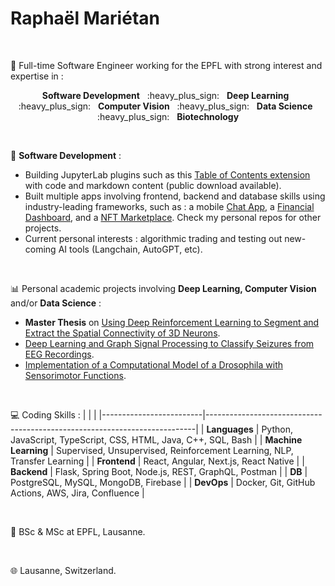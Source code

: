 <h1>Raphaël Mariétan</h1>

</br>

📌 Full-time Software Engineer working for the EPFL with strong interest and expertise in :

<p align="center"><b>Software Development</b> &nbsp; :heavy_plus_sign: &nbsp; <b>Deep Learning</b> &nbsp; :heavy_plus_sign: &nbsp; <b>Computer Vision</b> &nbsp; :heavy_plus_sign: &nbsp; <b>Data Science</b> &nbsp; :heavy_plus_sign: &nbsp; <b>Biotechnology</b></p>

</br>

📁 <b>Software Development</b> :

- Building JupyterLab plugins such as this <a href='https://github.com/jupyterlab-contrib/jupyterlab-code-toc'>Table of Contents extension</a> with code and markdown content (public download available).
- Built multiple apps involving frontend, backend and database skills using industry-leading frameworks, such as : a mobile <a href="https://github.com/Rmarieta/ChatAppReactNative">Chat App</a>, a <a href='https://github.com/Rmarieta/FullStackDashboard'>Financial Dashboard</a>, and a <a href='https://github.com/Rmarieta/NFTMarketPlace'>NFT Marketplace</a>. Check my personal repos for other projects.
- Current personal interests : algorithmic trading and testing out new-coming AI tools (Langchain, AutoGPT, etc).

</br>

📊 Personal academic projects involving <b>Deep Learning, Computer Vision</b> and/or <b>Data Science</b> :

- <b>Master Thesis</b> on <a href='https://github.com/Rmarieta/3DNeuronDeepReinfLearning'>Using Deep Reinforcement Learning to Segment and Extract the Spatial Connectivity of 3D Neurons</a>. 
- <a href='https://github.com/Rmarieta/LTS4'>Deep Learning and Graph Signal Processing to Classify Seizures from EEG Recordings</a>.
- <a href='https://github.com/Rmarieta/NeuroDrosophila'>Implementation of a Computational Model of a Drosophila with Sensorimotor Functions</a>.

</br>

💻 Coding Skills :
|                         |                                                                           |
|-------------------------|---------------------------------------------------------------------------|
| <b>Languages</b>        | Python, JavaScript, TypeScript, CSS, HTML, Java, C++, SQL, Bash           |
| <b>Machine Learning</b> | Supervised, Unsupervised, Reinforcement Learning, NLP, Transfer Learning  |
| <b>Frontend</b>         | React, Angular, Next.js, React Native                                     |
| <b>Backend</b>          | Flask, Spring Boot, Node.js, REST, GraphQL, Postman                       |
| <b>DB</b>               | PostgreSQL, MySQL, MongoDB, Firebase                                      |
| <b>DevOps</b>           | Docker, Git, GitHub Actions, AWS, Jira, Confluence                        |

</br>

📜 BSc & MSc at EPFL, Lausanne.

</br>

🌐 Lausanne, Switzerland.



